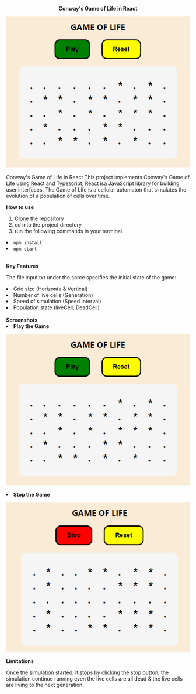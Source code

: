 <p border-bottom= "1px solid black" align="center"> <strong> Conway's Game of Life in React </strong> <br></p>
<p align="center">
  <img src="https://github.com/EliasW/game-of-life/blob/master/src/game-of-life.png" alt="[Conway's Game of Life in React]">
</p>

Conway's Game of Life in React
This project implements Conway's Game of Life using React and Typescript, React isa JavaScript library for building user interfaces. The Game of Life is a cellular automaton that simulates the evolution of a population of cells over time.

<strong>How to use </strong> <br>

<ol type="1">
      <li>Clone the repository</li>
      <li>cd into the project directory </li>
      <li>run the following commands in your terminal</li>
   </ol>
      <li><code>npm install</code></li>
      <li><code>npm start</code></li>
      <br>

<p style="font-size:14px"><strong>Key Features </strong> <br><p/>

The file input.txt under the sorce specifies the initial state of the game:
<li>Grid size (Horizonta & Vertical)</li>
<li>Number of live cells (Generation)</li>
<li>Speed of simulation (Speed Interval)</li>
<li>Population state (liveCell, DeadCell)</li>
<br> 
<strong>Screenshots </strong> 
<br> 

<li><strong>Play the Game </strong> </li>

<p align="center">
  <img src="https://github.com/EliasW/game-of-life/blob/master/src/game-of-life.png"">
</p>

<li><strong> Stop the Game </strong> </li>
<p align="center">
  <img src="https://github.com/EliasW/game-of-life/blob/master/src/game-of-life-stop.png"">
</p>


<strong> Limitations </strong> <br>
<p> Once the simulation started, it stops by clicking the stop button, the simulation continue running even the live cells are all dead & the live cells are living to the next generation. </p>
